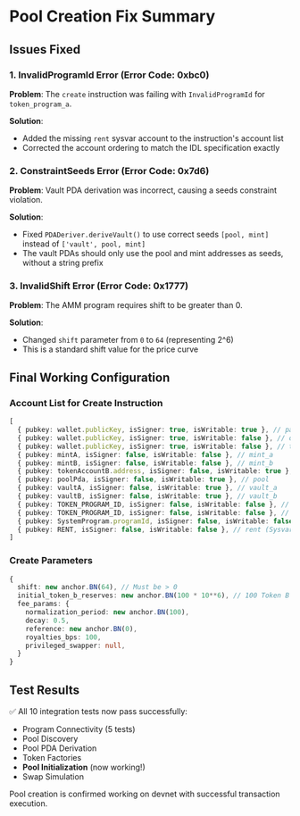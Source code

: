 # Pool Creation Fix Summary

## Issues Fixed

### 1. InvalidProgramId Error (Error Code: 0xbc0)
**Problem**: The `create` instruction was failing with `InvalidProgramId` for `token_program_a`.

**Solution**: 
- Added the missing `rent` sysvar account to the instruction's account list
- Corrected the account ordering to match the IDL specification exactly

### 2. ConstraintSeeds Error (Error Code: 0x7d6)
**Problem**: Vault PDA derivation was incorrect, causing a seeds constraint violation.

**Solution**:
- Fixed `PDADeriver.deriveVault()` to use correct seeds `[pool, mint]` instead of `['vault', pool, mint]`
- The vault PDAs should only use the pool and mint addresses as seeds, without a string prefix

### 3. InvalidShift Error (Error Code: 0x1777)
**Problem**: The AMM program requires shift to be greater than 0.

**Solution**:
- Changed `shift` parameter from `0` to `64` (representing 2^6)
- This is a standard shift value for the price curve

## Final Working Configuration

### Account List for Create Instruction
```typescript
[
  { pubkey: wallet.publicKey, isSigner: true, isWritable: true }, // payer
  { pubkey: wallet.publicKey, isSigner: true, isWritable: false }, // owner
  { pubkey: wallet.publicKey, isSigner: true, isWritable: false }, // token_wallet_authority
  { pubkey: mintA, isSigner: false, isWritable: false }, // mint_a
  { pubkey: mintB, isSigner: false, isWritable: false }, // mint_b
  { pubkey: tokenAccountB.address, isSigner: false, isWritable: true }, // token_wallet_b
  { pubkey: poolPda, isSigner: false, isWritable: true }, // pool
  { pubkey: vaultA, isSigner: false, isWritable: true }, // vault_a
  { pubkey: vaultB, isSigner: false, isWritable: true }, // vault_b
  { pubkey: TOKEN_PROGRAM_ID, isSigner: false, isWritable: false }, // token_program_a
  { pubkey: TOKEN_PROGRAM_ID, isSigner: false, isWritable: false }, // token_program_b
  { pubkey: SystemProgram.programId, isSigner: false, isWritable: false }, // system_program
  { pubkey: RENT, isSigner: false, isWritable: false }, // rent (SysvarRent111111111111111111111111111111111)
]
```

### Create Parameters
```typescript
{
  shift: new anchor.BN(64), // Must be > 0
  initial_token_b_reserves: new anchor.BN(100 * 10**6), // 100 Token B with 6 decimals
  fee_params: {
    normalization_period: new anchor.BN(100),
    decay: 0.5,
    reference: new anchor.BN(0),
    royalties_bps: 100,
    privileged_swapper: null,
  }
}
```

## Test Results
✅ All 10 integration tests now pass successfully:
- Program Connectivity (5 tests)
- Pool Discovery
- Pool PDA Derivation
- Token Factories
- **Pool Initialization** (now working!)
- Swap Simulation

Pool creation is confirmed working on devnet with successful transaction execution.